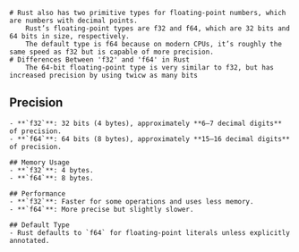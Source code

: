 
    # Rust also has two primitive types for floating-point numbers, which are numbers with decimal points. 
        Rust’s floating-point types are f32 and f64, which are 32 bits and 64 bits in size, respectively.
        The default type is f64 because on modern CPUs, it’s roughly the same speed as f32 but is capable of more precision.
    # Differences Between 'f32' and 'f64' in Rust
        The 64-bit floating-point type is very similar to f32, but has increased precision by using twicw as many bits
  ## Precision
    - **`f32`**: 32 bits (4 bytes), approximately **6–7 decimal digits** of precision.
    - **`f64`**: 64 bits (8 bytes), approximately **15–16 decimal digits** of precision.

    ## Memory Usage
    - **`f32`**: 4 bytes.
    - **`f64`**: 8 bytes.

    ## Performance
    - **`f32`**: Faster for some operations and uses less memory.
    - **`f64`**: More precise but slightly slower.

    ## Default Type
    - Rust defaults to `f64` for floating-point literals unless explicitly annotated.

